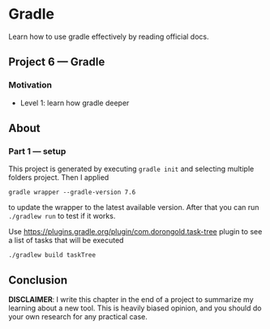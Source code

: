 # Gradle

Learn how to use gradle effectively by reading official docs.

## Project 6 — Gradle  

### Motivation

- Level 1: learn how gradle deeper

## About

### Part 1 — setup

This project is generated by executing `gradle init` and selecting multiple folders project. Then I applied

```shell
gradle wrapper --gradle-version 7.6
```

to update the wrapper to the latest available version. After that you can run `./gradlew run` to test if it works.

Use https://plugins.gradle.org/plugin/com.dorongold.task-tree plugin to see a list of tasks that will be executed
```
./gradlew build taskTree
```

## Conclusion

**DISCLAIMER**: I write this chapter in the end of a project to summarize my learning about a new tool. This is heavily
biased opinion, and you should do your own research for any practical case.
